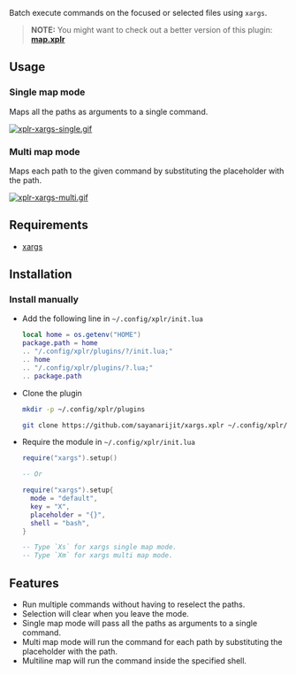 Batch execute commands on the focused or selected files using `xargs`.

> **NOTE:** You might want to check out a better version of this plugin:
> [**map.xplr**](https://github.com/sayanarijit/map.xplr)

## Usage

### Single map mode

Maps all the paths as arguments to a single command.

[![xplr-xargs-single.gif](https://s6.gifyu.com/images/xplr-xargs-single.gif)](https://gifyu.com/image/A156)

### Multi map mode

Maps each path to the given command by substituting the placeholder with the
path.

[![xplr-xargs-multi.gif](https://s6.gifyu.com/images/xplr-xargs-multi.gif)](https://gifyu.com/image/A1tP)

## Requirements

- [xargs](https://www.gnu.org/software/findutils/manual/html_node/find_html/xargs-options.html)

## Installation

### Install manually

- Add the following line in `~/.config/xplr/init.lua`

  ```lua
  local home = os.getenv("HOME")
  package.path = home
  .. "/.config/xplr/plugins/?/init.lua;"
  .. home
  .. "/.config/xplr/plugins/?.lua;"
  .. package.path
  ```

- Clone the plugin

  ```bash
  mkdir -p ~/.config/xplr/plugins

  git clone https://github.com/sayanarijit/xargs.xplr ~/.config/xplr/plugins/xargs
  ```

- Require the module in `~/.config/xplr/init.lua`

  ```lua
  require("xargs").setup()

  -- Or

  require("xargs").setup{
    mode = "default",
    key = "X",
    placeholder = "{}",
    shell = "bash",
  }

  -- Type `Xs` for xargs single map mode.
  -- Type `Xm` for xargs multi map mode.
  ```

## Features

- Run multiple commands without having to reselect the paths.
- Selection will clear when you leave the mode.
- Single map mode will pass all the paths as arguments to a single command.
- Multi map mode will run the command for each path by substituting the
  placeholder with the path.
- Multiline map will run the command inside the specified shell.
